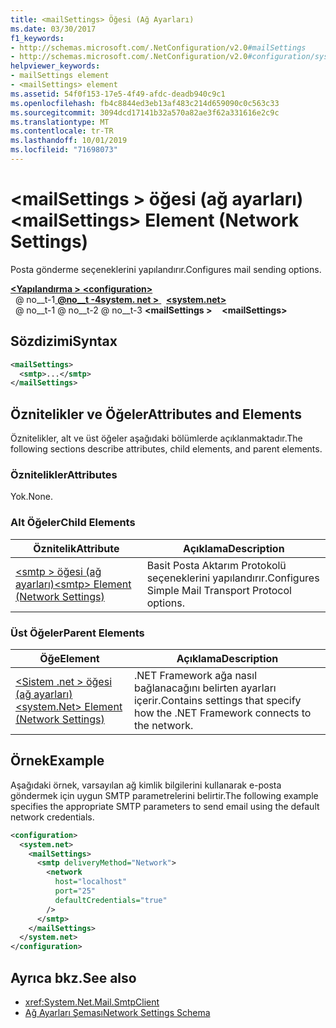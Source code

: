 ```yaml
---
title: <mailSettings> Öğesi (Ağ Ayarları)
ms.date: 03/30/2017
f1_keywords:
- http://schemas.microsoft.com/.NetConfiguration/v2.0#mailSettings
- http://schemas.microsoft.com/.NetConfiguration/v2.0#configuration/system.net/mailSettings
helpviewer_keywords:
- mailSettings element
- <mailSettings> element
ms.assetid: 54f0f153-17e5-4f49-afdc-deadb940c9c1
ms.openlocfilehash: fb4c8844ed3eb13af483c214d659090c0c563c33
ms.sourcegitcommit: 3094dcd17141b32a570a82ae3f62a331616e2c9c
ms.translationtype: MT
ms.contentlocale: tr-TR
ms.lasthandoff: 10/01/2019
ms.locfileid: "71698073"
---
```

# <a name="mailsettings-element-network-settings"></a><span data-ttu-id="cc796-102">\<mailSettings > öğesi (ağ ayarları)</span><span class="sxs-lookup"><span data-stu-id="cc796-102">\<mailSettings> Element (Network Settings)</span></span>
<span data-ttu-id="cc796-103">Posta gönderme seçeneklerini yapılandırır.</span><span class="sxs-lookup"><span data-stu-id="cc796-103">Configures mail sending options.</span></span>  

[<span data-ttu-id="cc796-104"> **\<Yapılandırma >** </span><span class="sxs-lookup"><span data-stu-id="cc796-104">**\<configuration>**</span></span>](../configuration-element.md)  
<span data-ttu-id="cc796-105">&nbsp; @ no__t-1[ **@no__t -4system. net >** ](system-net-element-network-settings.md)</span><span class="sxs-lookup"><span data-stu-id="cc796-105">&nbsp;&nbsp;[**\<system.net>**](system-net-element-network-settings.md)</span></span>  
<span data-ttu-id="cc796-106">&nbsp; @ no__t-1 @ no__t-2 @ no__t-3 **\<mailSettings >**</span><span class="sxs-lookup"><span data-stu-id="cc796-106">&nbsp;&nbsp;&nbsp;&nbsp;**\<mailSettings>**</span></span>  
  
## <a name="syntax"></a><span data-ttu-id="cc796-107">Sözdizimi</span><span class="sxs-lookup"><span data-stu-id="cc796-107">Syntax</span></span>  
  
```xml  
<mailSettings>
  <smtp>...</smtp>  
</mailSettings>
```  
  
## <a name="attributes-and-elements"></a><span data-ttu-id="cc796-108">Öznitelikler ve Öğeler</span><span class="sxs-lookup"><span data-stu-id="cc796-108">Attributes and Elements</span></span>  
 <span data-ttu-id="cc796-109">Öznitelikler, alt ve üst öğeler aşağıdaki bölümlerde açıklanmaktadır.</span><span class="sxs-lookup"><span data-stu-id="cc796-109">The following sections describe attributes, child elements, and parent elements.</span></span>  
  
### <a name="attributes"></a><span data-ttu-id="cc796-110">Öznitelikler</span><span class="sxs-lookup"><span data-stu-id="cc796-110">Attributes</span></span>  
 <span data-ttu-id="cc796-111">Yok.</span><span class="sxs-lookup"><span data-stu-id="cc796-111">None.</span></span>  
  
### <a name="child-elements"></a><span data-ttu-id="cc796-112">Alt Öğeler</span><span class="sxs-lookup"><span data-stu-id="cc796-112">Child Elements</span></span>  
  
|<span data-ttu-id="cc796-113">Öznitelik</span><span class="sxs-lookup"><span data-stu-id="cc796-113">Attribute</span></span>|<span data-ttu-id="cc796-114">Açıklama</span><span class="sxs-lookup"><span data-stu-id="cc796-114">Description</span></span>|  
|---------------|-----------------|  
|[<span data-ttu-id="cc796-115">\<smtp > öğesi (ağ ayarları)</span><span class="sxs-lookup"><span data-stu-id="cc796-115">\<smtp> Element (Network Settings)</span></span>](smtp-element-network-settings.md)|<span data-ttu-id="cc796-116">Basit Posta Aktarım Protokolü seçeneklerini yapılandırır.</span><span class="sxs-lookup"><span data-stu-id="cc796-116">Configures Simple Mail Transport Protocol options.</span></span>|  
  
### <a name="parent-elements"></a><span data-ttu-id="cc796-117">Üst Öğeler</span><span class="sxs-lookup"><span data-stu-id="cc796-117">Parent Elements</span></span>  
  
|<span data-ttu-id="cc796-118">**Öğe**</span><span class="sxs-lookup"><span data-stu-id="cc796-118">**Element**</span></span>|<span data-ttu-id="cc796-119">**Açıklama**</span><span class="sxs-lookup"><span data-stu-id="cc796-119">**Description**</span></span>|  
|-----------------|---------------------|  
|[<span data-ttu-id="cc796-120">\<Sistem .net > öğesi (ağ ayarları)</span><span class="sxs-lookup"><span data-stu-id="cc796-120">\<system.Net> Element (Network Settings)</span></span>](system-net-element-network-settings.md)|<span data-ttu-id="cc796-121">.NET Framework ağa nasıl bağlanacağını belirten ayarları içerir.</span><span class="sxs-lookup"><span data-stu-id="cc796-121">Contains settings that specify how the .NET Framework connects to the network.</span></span>|  
  
## <a name="example"></a><span data-ttu-id="cc796-122">Örnek</span><span class="sxs-lookup"><span data-stu-id="cc796-122">Example</span></span>  
 <span data-ttu-id="cc796-123">Aşağıdaki örnek, varsayılan ağ kimlik bilgilerini kullanarak e-posta göndermek için uygun SMTP parametrelerini belirtir.</span><span class="sxs-lookup"><span data-stu-id="cc796-123">The following example specifies the appropriate SMTP parameters to send email using the default network credentials.</span></span>  
  
```xml  
<configuration>  
  <system.net>  
    <mailSettings>  
      <smtp deliveryMethod="Network">  
        <network  
          host="localhost"  
          port="25"  
          defaultCredentials="true"  
        />  
      </smtp>  
    </mailSettings>  
  </system.net>  
</configuration>  
```  
  
## <a name="see-also"></a><span data-ttu-id="cc796-124">Ayrıca bkz.</span><span class="sxs-lookup"><span data-stu-id="cc796-124">See also</span></span>

- <xref:System.Net.Mail.SmtpClient>
- [<span data-ttu-id="cc796-125">Ağ Ayarları Şeması</span><span class="sxs-lookup"><span data-stu-id="cc796-125">Network Settings Schema</span></span>](index.md)
